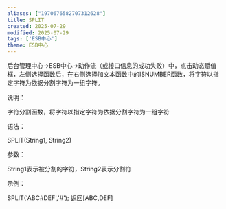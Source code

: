 ```yaml
---
aliases: ["1970676582707312628"]
title: SPLIT
created: 2025-07-29
modified: 2025-07-29
tags: ['ESB中心']
theme: ESB中心
---
```


后台管理中心->ESB中心->动作流（或接口信息的成功失败）中，点击动态赋值框，左侧选择函数后，在右侧选择加文本函数中的ISNUMBER函数，将字符以指定字符为依据分割字符为一组字符。

说明：

字符分割函数，将字符以指定字符为依据分割字符为一组字符

语法：

SPLIT(String1, String2)

参数：

String1表示被分割的字符，String2表示分割符

示例：

SPLIT('ABC#DEF','#'); 返回[ABC,DEF]